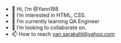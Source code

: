 - 👋 Hi, I’m @Yann198
- 👀 I’m interested in HTML, CSS.
- 🌱 I’m currently learning QA Engineer
- 💞️ I’m looking to collaborate on.
- 📫 How to reach yan.sarakalit@yahoo.com
<!---
Yann198/Yann198 is a ✨ special ✨ repository because its `README.md` (this file) appears on your GitHub profile.
You can click the Preview link to take a look at your changes.
--->
